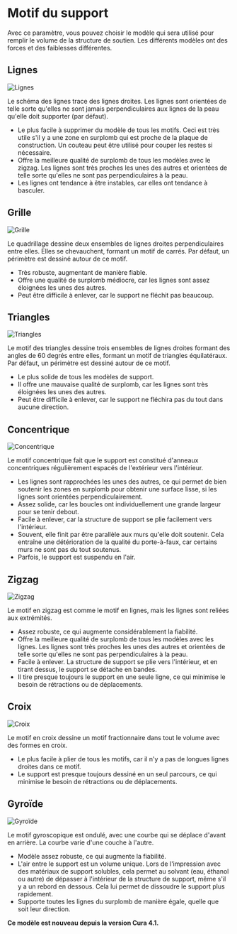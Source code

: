 Motif du support
===

Avec ce paramètre, vous pouvez choisir le modèle qui sera utilisé pour remplir le volume de la structure de soutien. Les différents modèles ont des forces et des faiblesses différentes.

Lignes
----
![Lignes](../../../articles/images/support_pattern_lines.png)

Le schéma des lignes trace des lignes droites. Les lignes sont orientées de telle sorte qu'elles ne sont jamais perpendiculaires aux lignes de la peau qu'elle doit supporter (par défaut).
* Le plus facile à supprimer du modèle de tous les motifs. Ceci est très utile s'il y a une zone en surplomb qui est proche de la plaque de construction. Un couteau peut être utilisé pour couper les restes si nécessaire.
* Offre la meilleure qualité de surplomb de tous les modèles avec le zigzag. Les lignes sont très proches les unes des autres et orientées de telle sorte qu'elles ne sont pas perpendiculaires à la peau.
* Les lignes ont tendance à être instables, car elles ont tendance à basculer.

Grille
----
![Grille](../../../articles/images/support_pattern_grid.png)

Le quadrillage dessine deux ensembles de lignes droites perpendiculaires entre elles. Elles se chevauchent, formant un motif de carrés. Par défaut, un périmètre est dessiné autour de ce motif.
* Très robuste, augmentant de manière fiable.
* Offre une qualité de surplomb médiocre, car les lignes sont assez éloignées les unes des autres.
* Peut être difficile à enlever, car le support ne fléchit pas beaucoup.

Triangles
----
![Triangles](../../../articles/images/support_pattern_triangles.png)

Le motif des triangles dessine trois ensembles de lignes droites formant des angles de 60 degrés entre elles, formant un motif de triangles équilatéraux. Par défaut, un périmètre est dessiné autour de ce motif.
* Le plus solide de tous les modèles de support.
* Il offre une mauvaise qualité de surplomb, car les lignes sont très éloignées les unes des autres.
* Peut être difficile à enlever, car le support ne fléchira pas du tout dans aucune direction.

Concentrique
----
![Concentrique](../../../articles/images/support_pattern_concentric.png)

Le motif concentrique fait que le support est constitué d'anneaux concentriques régulièrement espacés de l'extérieur vers l'intérieur.
* Les lignes sont rapprochées les unes des autres, ce qui permet de bien soutenir les zones en surplomb pour obtenir une surface lisse, si les lignes sont orientées perpendiculairement.
* Assez solide, car les boucles ont individuellement une grande largeur pour se tenir debout.
* Facile à enlever, car la structure de support se plie facilement vers l'intérieur.
* Souvent, elle finit par être parallèle aux murs qu'elle doit soutenir. Cela entraîne une détérioration de la qualité du porte-à-faux, car certains murs ne sont pas du tout soutenus.
* Parfois, le support est suspendu en l'air.

Zigzag
----
![Zigzag](../../../articles/images/support_pattern_zigzag.png)

Le motif en zigzag est comme le motif en lignes, mais les lignes sont reliées aux extrémités.
* Assez robuste, ce qui augmente considérablement la fiabilité.
* Offre la meilleure qualité de surplomb de tous les modèles avec les lignes. Les lignes sont très proches les unes des autres et orientées de telle sorte qu'elles ne sont pas perpendiculaires à la peau.
* Facile à enlever. La structure de support se plie vers l'intérieur, et en tirant dessus, le support se détache en bandes.
* Il tire presque toujours le support en une seule ligne, ce qui minimise le besoin de rétractions ou de déplacements.

Croix
----
![Croix](../../../articles/images/support_pattern_cross.png)

Le motif en croix dessine un motif fractionnaire dans tout le volume avec des formes en croix.
* Le plus facile à plier de tous les motifs, car il n'y a pas de longues lignes droites dans ce motif.
* Le support est presque toujours dessiné en un seul parcours, ce qui minimise le besoin de rétractions ou de déplacements.

Gyroïde
----
![Gyroïde](../../../articles/images/support_pattern_gyroid.png)

Le motif gyroscopique est ondulé, avec une courbe qui se déplace d'avant en arrière. La courbe varie d'une couche à l'autre.
* Modèle assez robuste, ce qui augmente la fiabilité.
* L'air entre le support est un volume unique. Lors de l'impression avec des matériaux de support solubles, cela permet au solvant (eau, éthanol ou autre) de dépasser à l'intérieur de la structure de support, même s'il y a un rebord en dessous. Cela lui permet de dissoudre le support plus rapidement.
* Supporte toutes les lignes du surplomb de manière égale, quelle que soit leur direction.

**Ce modèle est nouveau depuis la version Cura 4.1.**


